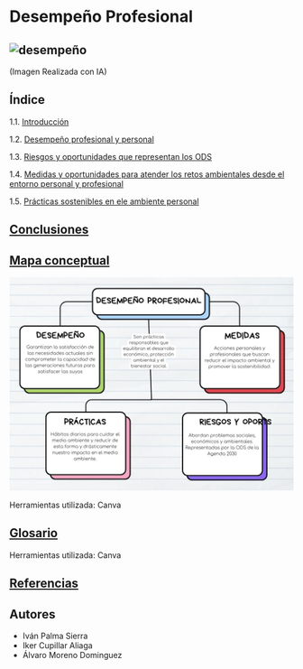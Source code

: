 # Desempeño Profesional
![desempeño](img/desempeño_profesional.jpg)
--- 
(Imagen Realizada con IA)
## Índice
1.1. [Introducción](introduccion.md)

1.2. [Desempeño profesional y personal](desempeño.md)

1.3. [Riesgos y oportunidades que representan los ODS](riesgos.md)

1.4. [Medidas y oportunidades para atender los retos ambientales desde el entorno personal y profesional](medidas.md)

1.5. [Prácticas sostenibles en ele ambiente personal](practicas.md)

## [Conclusiones](conclusiones.md)
## [Mapa conceptual]()

![mapa conceptual](img/MapaConceptual.jpg)

Herramientas utilizada: Canva
## [Glosario]()
Herramientas utilizada: Canva
## [Referencias]()
## Autores
- Iván Palma Sierra
- Iker Cupillar Aliaga
- Álvaro Moreno Dominguez
